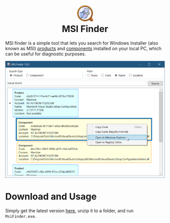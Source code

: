 <h1 align="center"><img alt="Logo" src="assets/Icon.svg" width="50" height="50" /><br/>MSI Finder</h1>

MSI finder is a simple tool that lets you search for Windows Installer (also known as MSI) [products](https://docs.microsoft.com/en-us/windows/win32/msi/product-codes) and [components](https://docs.microsoft.com/en-us/windows/win32/msi/windows-installer-components) installed on your local PC, which can be useful for diagnostic purposes.

![Screenshot](assets/Screenshot.png)

# Download and Usage

Simply get the latest version [here](https://github.com/yariker/MsiFinder/releases), unzip it to a folder, and run `MsiFinder.exe`.
